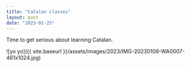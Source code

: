 ```yaml
---
title: "Catalan classes"
layout: post
date: "2023-01-25"
---
```


Time to get serious about learning Catalan.

![yo yo]({{ site.baseurl }}/assets/images/2023/IMG-20230109-WA0007-461x1024.jpg)
